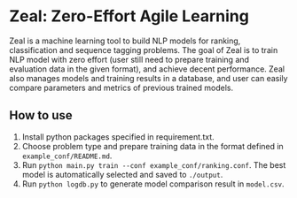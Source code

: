 # Zeal: Zero-Effort Agile Learning

Zeal is a machine learning tool to build NLP models for ranking, classification and sequence tagging problems. The goal of Zeal is to train NLP model with zero effort (user still need to prepare training and evaluation data in the given format), and achieve decent performance. Zeal also manages models and training results in a database, and user can easily compare parameters and metrics of previous trained models.

## How to use

1. Install python packages specified in requirement.txt.
2. Choose problem type and prepare training data in the format defined in `example_conf/README.md`.
3. Run `python main.py train --conf example_conf/ranking.conf`. The best model is automatically selected and saved to `./output`.
4. Run `python logdb.py` to generate model comparison result in `model.csv`. 